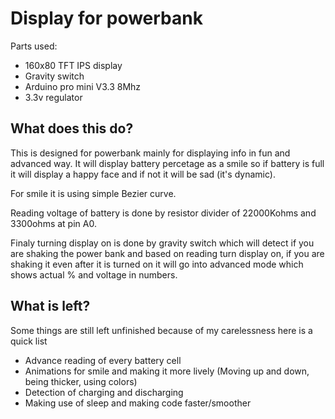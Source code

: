 # Display for powerbank
Parts used:
- 160x80 TFT IPS display
- Gravity switch
- Arduino pro mini V3.3 8Mhz
- 3.3v regulator

## What does this do?
This is designed for powerbank mainly for displaying info in fun and advanced way. It will display battery percetage as a smile so if battery is full it will display a happy face and if not it will be sad (it's dynamic).

For smile it is using simple Bezier curve.

Reading voltage of battery is done by resistor divider of 22000Kohms and 3300ohms at pin A0.

Finaly turning display on is done by gravity switch which will detect if you are shaking the power bank and based on reading turn display on, if you are shaking it even after it is turned on it will go into advanced mode which shows actual % and voltage in numbers.

## What is left?
Some things are still left unfinished because of my carelessness here is a quick list
- Advance reading of every battery cell
- Animations for smile and making it more lively (Moving up and down, being thicker, using colors)
- Detection of charging and discharging 
- Making use of sleep and making code faster/smoother 
